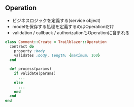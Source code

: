 ## Operation

* ビジネスロジックを定義する(service object)
* modelを保存する処理を定義するのはOperationだけ
* validation / callback / authorizationもOperationに含まれる

```ruby
class Comment::Create < Trailblazer::Operation
  contract do
    property :body
    validates :body, length: {maximum: 160}
  end

  def process(params)
    if validate(params)
      ...
    else
      ...
    end
  end
end
```
